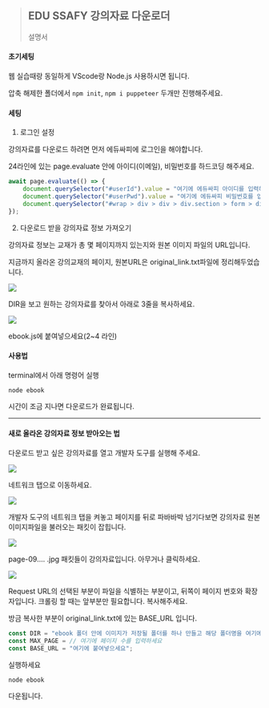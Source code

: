 > ## EDU SSAFY 강의자료 다운로더
>
> 설명서

#### 초기세팅

웹 실습때랑 동일하게 VScode랑 Node.js 사용하시면 됩니다.

압축 해제한 폴더에서 `npm init`, `npm i puppeteer` 두개만 진행해주세요.



#### 세팅

1. 로그인 설정

강의자료를 다운로드 하려면 먼저 에듀싸피에 로그인을 해야합니다.

24라인에 있는 page.evaluate 안에 아이디(이메일), 비밀번호를 하드코딩 해주세요.

```javascript
await page.evaluate(() => {
    document.querySelector("#userId").value = "여기에 에듀싸피 아이디를 입력하세요";
    document.querySelector("#userPwd").value = "여기에 에듀싸피 비밀번호를 입력하세요";
    document.querySelector("#wrap > div > div > div.section > form > div > div.field-set.log-in > div.form-btn > a").click();
});
```

2. 다운로드 받을 강의자료 정보 가져오기

강의자료 정보는 교재가 총 몇 페이지까지 있는지와 원본 이미지 파일의 URL입니다.

지금까지 올라온 강의교재의 페이지, 원본URL은 original_link.txt파일에 정리해두었습니다.

![](https://github.com/kusakina0608/SSAFY-Ebook/blob/master/assets/scr01.PNG?raw=true)

DIR을 보고 원하는 강의자료를 찾아서 아래로 3줄을 복사하세요.

![](https://github.com/kusakina0608/SSAFY-Ebook/blob/master/assets/scr02.PNG?raw=true)

ebook.js에 붙여넣으세요(2~4 라인)



#### 사용법

terminal에서 아래 명령어 실행

``` shell
node ebook
```

시간이 조금 지나면 다운로드가 완료됩니다.



---



#### 새로 올라온 강의자료 정보 받아오는 법

다운로드 받고 싶은 강의자료를 열고 개발자 도구를 실행해 주세요.

![](https://github.com/kusakina0608/SSAFY-Ebook/blob/master/assets/screen01.PNG?raw=true)

네트워크 탭으로 이동하세요.

![](https://github.com/kusakina0608/SSAFY-Ebook/blob/master/assets/screen02.PNG?raw=true)

개발자 도구의 네트워크 탭을 켜놓고 페이지를 뒤로 파바바박 넘기다보면 강의자료 원본 이미지파일을 불러오는 패킷이 잡힙니다.

![](https://github.com/kusakina0608/SSAFY-Ebook/blob/master/assets/screen03.PNG?raw=true)

page-09.... .jpg 패킷들이 강의자료입니다. 아무거나 클릭하세요.

![](https://github.com/kusakina0608/SSAFY-Ebook/blob/master/assets/screen04.PNG?raw=true)

Request URL의 선택된 부분이 파일을 식별하는 부분이고, 뒤쪽이 페이지 번호와 확장자입니다. 크롤링 할 때는 앞부분만 필요합니다. 복사해주세요.

방금 복사한 부분이 original_link.txt에 있는 BASE_URL 입니다.

```javascript
const DIR = "ebook 폴더 안에 이미지가 저장될 폴더를 하나 만들고 해당 폴더명을 여기에 넣어주세요"
const MAX_PAGE = // 여기에 페이지 수를 입력하세요
const BASE_URL = "여기에 붙여넣으세요";
```

실행하세요

```shell
node ebook
```

다운됩니다.